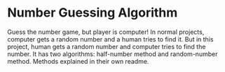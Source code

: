 # Number Guessing Algorithm

Guess the number game, but player is computer! In normal projects, computer gets a random number and a human tries to find it. But in this project, human gets a random number and computer tries to find the number. It has two algorithms: half-number method and random-number method. Methods explained in their own readme.
